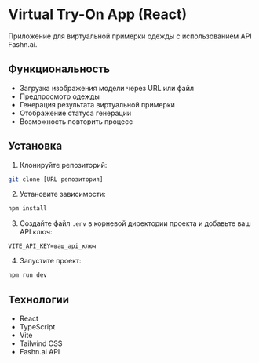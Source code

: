 # Virtual Try-On App (React)

Приложение для виртуальной примерки одежды с использованием API Fashn.ai.

## Функциональность

- Загрузка изображения модели через URL или файл
- Предпросмотр одежды
- Генерация результата виртуальной примерки
- Отображение статуса генерации
- Возможность повторить процесс

## Установка

1. Клонируйте репозиторий:
```bash
git clone [URL репозитория]
```

2. Установите зависимости:
```bash
npm install
```

3. Создайте файл `.env` в корневой директории проекта и добавьте ваш API ключ:
```
VITE_API_KEY=ваш_api_ключ
```

4. Запустите проект:
```bash
npm run dev
```

## Технологии

- React
- TypeScript
- Vite
- Tailwind CSS
- Fashn.ai API

